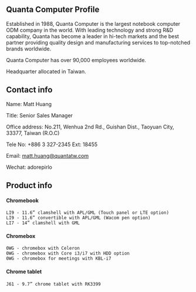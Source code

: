 ## Quanta Computer Profile

Established in 1988, Quanta Computer is the largest notebook computer ODM company in the world. With leading technology and strong R&D capability, Quanta has become a leader in hi-tech markets and the best partner providing quality design and manufacturing services to top-notched brands worldwide.

Quanta Computer has over 90,000 employees worldwide. 

Headquarter allocated in Taiwan.  

## Contact info
   Name: Matt Huang
   
   Title: Senior Sales Manager
   
   Office address: No.211, Wenhua 2nd Rd., Guishan Dist., Taoyuan City, 33377, Taiwan (R.O.C)
   
   Tele No: +886 3 327-2345 Ext: 18455
   
   Email: matt.huang@quantatw.com
   
   Wechat: adorepirlo

## Product info

#### Chromebook
    LI9 - 11.6” clamshell with APL/GML (Touch panel or LTE option)
    LI9 - 11.6” convertible with APL/GML (Wacom pen option)  
    LI7 - 14” clamshell with GML

#### Chromebox
    0WG - chromebox with Celeron 
    0WG - chromebox with Core i3/i7 with HDD option  
    0WG - chromebox for meetings with KBL-i7

#### Chrome tablet
    J61 - 9.7” chrome tablet with RK3399
